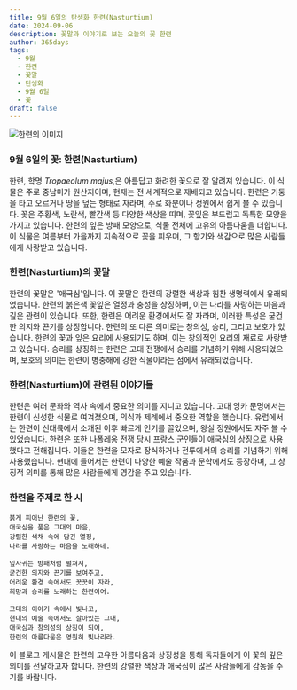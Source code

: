 ```yaml
---
title: 9월 6일의 탄생화 한련(Nasturtium)
date: 2024-09-06
description: 꽃말과 이야기로 보는 오늘의 꽃 한련
author: 365days
tags:
  - 9월
  - 한련
  - 꽃말
  - 탄생화
  - 9월 6일
  - 꽃
draft: false
---
```


![한련의 이미지](https://cdn.pixabay.com/photo/2014/06/15/19/52/nasturtium-369479_1280.jpg#center)


### 9월 6일의 꽃: 한련(Nasturtium)

한련, 학명 *Tropaeolum majus*,은 아름답고 화려한 꽃으로 잘 알려져 있습니다. 이 식물은 주로 중남미가 원산지이며, 현재는 전 세계적으로 재배되고 있습니다. 한련은 기둥을 타고 오르거나 땅을 덮는 형태로 자라며, 주로 화분이나 정원에서 쉽게 볼 수 있습니다. 꽃은 주황색, 노란색, 빨간색 등 다양한 색상을 띠며, 꽃잎은 부드럽고 독특한 모양을 가지고 있습니다. 한련의 잎은 방패 모양으로, 식물 전체에 고유의 아름다움을 더합니다. 이 식물은 여름부터 가을까지 지속적으로 꽃을 피우며, 그 향기와 색감으로 많은 사람들에게 사랑받고 있습니다.

### 한련(Nasturtium)의 꽃말

한련의 꽃말은 '애국심'입니다. 이 꽃말은 한련의 강렬한 색상과 힘찬 생명력에서 유래되었습니다. 한련의 붉은색 꽃잎은 열정과 충성을 상징하며, 이는 나라를 사랑하는 마음과 깊은 관련이 있습니다. 또한, 한련은 어려운 환경에서도 잘 자라며, 이러한 특성은 굳건한 의지와 끈기를 상징합니다. 한련의 또 다른 의미로는 창의성, 승리, 그리고 보호가 있습니다. 한련의 꽃과 잎은 요리에 사용되기도 하며, 이는 창의적인 요리의 재료로 사랑받고 있습니다. 승리를 상징하는 한련은 고대 전쟁에서 승리를 기념하기 위해 사용되었으며, 보호의 의미는 한련이 병충해에 강한 식물이라는 점에서 유래되었습니다.

### 한련(Nasturtium)에 관련된 이야기들

한련은 여러 문화와 역사 속에서 중요한 의미를 지니고 있습니다. 고대 잉카 문명에서는 한련이 신성한 식물로 여겨졌으며, 의식과 제례에서 중요한 역할을 했습니다. 유럽에서는 한련이 신대륙에서 소개된 이후 빠르게 인기를 끌었으며, 왕실 정원에서도 자주 볼 수 있었습니다. 한련은 또한 나폴레옹 전쟁 당시 프랑스 군인들이 애국심의 상징으로 사용했다고 전해집니다. 이들은 한련을 모자로 장식하거나 전투에서의 승리를 기념하기 위해 사용했습니다. 현대에 들어서는 한련이 다양한 예술 작품과 문학에서도 등장하며, 그 상징적 의미를 통해 많은 사람들에게 영감을 주고 있습니다.

### 한련을 주제로 한 시

	붉게 피어난 한련의 꽃,
	애국심을 품은 그대의 마음,
	강렬한 색채 속에 담긴 열정,
	나라를 사랑하는 마음을 노래하네.
	
	잎사귀는 방패처럼 펼쳐져,
	굳건한 의지와 끈기를 보여주고,
	어려운 환경 속에서도 꿋꿋이 자라,
	희망과 승리를 노래하는 한련이여.
	
	고대의 이야기 속에서 빛나고,
	현대의 예술 속에서도 살아있는 그대,
	애국심과 창의성의 상징이 되어,
	한련의 아름다움은 영원히 빛나리라.

이 블로그 게시물은 한련의 고유한 아름다움과 상징성을 통해 독자들에게 이 꽃의 깊은 의미를 전달하고자 합니다. 한련의 강렬한 색상과 애국심이 많은 사람들에게 감동을 주기를 바랍니다.
